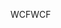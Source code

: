 <span data-ttu-id="f825c-101">WCF</span><span class="sxs-lookup"><span data-stu-id="f825c-101">WCF</span></span>